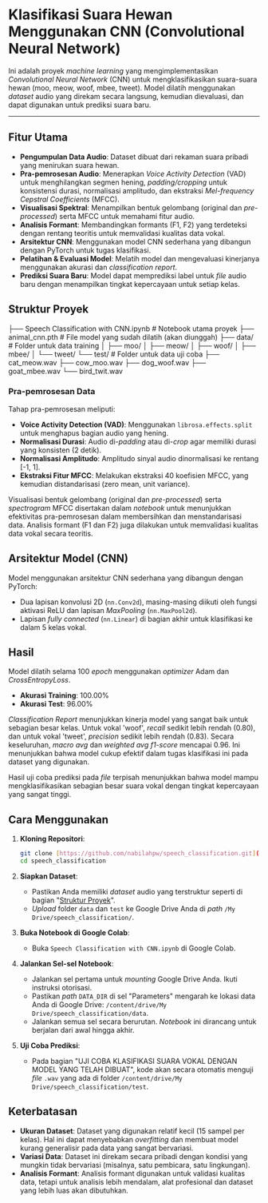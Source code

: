 # Klasifikasi Suara Hewan Menggunakan CNN (Convolutional Neural Network)

Ini adalah proyek *machine learning* yang mengimplementasikan *Convolutional Neural Network* (CNN) untuk mengklasifikasikan suara-suara hewan (moo, meow, woof, mbee, tweet). Model dilatih menggunakan *dataset* audio yang direkam secara langsung, kemudian dievaluasi, dan dapat digunakan untuk prediksi suara baru.

---

## Fitur Utama

* **Pengumpulan Data Audio**: Dataset dibuat dari rekaman suara pribadi yang menirukan suara hewan.
* **Pra-pemrosesan Audio**: Menerapkan *Voice Activity Detection* (VAD) untuk menghilangkan segmen hening, *padding/cropping* untuk konsistensi durasi, normalisasi amplitudo, dan ekstraksi *Mel-frequency Cepstral Coefficients* (MFCC).
* **Visualisasi Spektral**: Menampilkan bentuk gelombang (original dan *pre-processed*) serta MFCC untuk memahami fitur audio.
* **Analisis Formant**: Membandingkan formants (F1, F2) yang terdeteksi dengan rentang teoritis untuk memvalidasi kualitas data vokal.
* **Arsitektur CNN**: Menggunakan model CNN sederhana yang dibangun dengan PyTorch untuk tugas klasifikasi.
* **Pelatihan & Evaluasi Model**: Melatih model dan mengevaluasi kinerjanya menggunakan akurasi dan *classification report*.
* **Prediksi Suara Baru**: Model dapat memprediksi label untuk *file* audio baru dengan menampilkan tingkat kepercayaan untuk setiap kelas.

## Struktur Proyek
├── Speech Classification with CNN.ipynb  # Notebook utama proyek
├── animal_cnn.pth                        # File model yang sudah dilatih (akan diunggah)
├── data/                                 # Folder untuk data training
│   ├── moo/
│   ├── meow/
│   ├── woof/
│   ├── mbee/
│   └── tweet/
└── test/                                 # Folder untuk data uji coba
    ├── cat_meow.wav
    ├── cow_moo.wav
    ├── dog_woof.wav
    ├── goat_mbee.wav
    └── bird_twit.wav


### Pra-pemrosesan Data

Tahap pra-pemrosesan meliputi:
-   **Voice Activity Detection (VAD)**: Menggunakan `librosa.effects.split` untuk menghapus bagian audio yang hening.
-   **Normalisasi Durasi**: Audio di-*padding* atau di-*crop* agar memiliki durasi yang konsisten (2 detik).
-   **Normalisasi Amplitudo**: Amplitudo sinyal audio dinormalisasi ke rentang [-1, 1].
-   **Ekstraksi Fitur MFCC**: Melakukan ekstraksi 40 koefisien MFCC, yang kemudian distandarisasi (zero mean, unit variance).

Visualisasi bentuk gelombang (original dan *pre-processed*) serta *spectrogram* MFCC disertakan dalam *notebook* untuk menunjukkan efektivitas pra-pemrosesan dalam membersihkan dan menstandarisasi data. Analisis formant (F1 dan F2) juga dilakukan untuk memvalidasi kualitas data vokal secara teoritis.

## Arsitektur Model (CNN)

Model menggunakan arsitektur CNN sederhana yang dibangun dengan PyTorch:
-   Dua lapisan konvolusi 2D (`nn.Conv2d`), masing-masing diikuti oleh fungsi aktivasi ReLU dan lapisan *MaxPooling* (`nn.MaxPool2d`).
-   Lapisan *fully connected* (`nn.Linear`) di bagian akhir untuk klasifikasi ke dalam 5 kelas vokal.

## Hasil

Model dilatih selama 100 *epoch* menggunakan *optimizer* Adam dan *CrossEntropyLoss*.

-   **Akurasi Training**: 100.00%
-   **Akurasi Test**: 96.00%

*Classification Report* menunjukkan kinerja model yang sangat baik untuk sebagian besar kelas. Untuk vokal 'woof', *recall* sedikit lebih rendah (0.80), dan untuk vokal 'tweet', *precision* sedikit lebih rendah (0.83). Secara keseluruhan, *macro avg* dan *weighted avg f1-score* mencapai 0.96. Ini menunjukkan bahwa model cukup efektif dalam tugas klasifikasi ini pada dataset yang digunakan.

Hasil uji coba prediksi pada *file* terpisah menunjukkan bahwa model mampu mengklasifikasikan sebagian besar suara vokal dengan tingkat kepercayaan yang sangat tinggi.

## Cara Menggunakan

1.  **Kloning Repositori**:
    ```bash
    git clone [https://github.com/nabilahpw/speech_classification.git](https://github.com/nabilahpw/speech_classification.git)
    cd speech_classification
    ```

2.  **Siapkan Dataset**:
    * Pastikan Anda memiliki *dataset* audio yang terstruktur seperti di bagian "[Struktur Proyek](#struktur-proyek)".
    * *Upload* folder `data` dan `test` ke Google Drive Anda di *path* `/My Drive/speech_classification/`.

3.  **Buka Notebook di Google Colab**:
    * Buka `Speech Classification with CNN.ipynb` di Google Colab.

4.  **Jalankan Sel-sel Notebook**:
    * Jalankan sel pertama untuk *mounting* Google Drive Anda. Ikuti instruksi otorisasi.
    * Pastikan *path* `DATA_DIR` di sel "Parameters" mengarah ke lokasi data Anda di Google Drive: `/content/drive/My Drive/speech_classification/data`.
    * Jalankan semua sel secara berurutan. *Notebook* ini dirancang untuk berjalan dari awal hingga akhir.

5.  **Uji Coba Prediksi**:
    * Pada bagian "UJI COBA KLASIFIKASI SUARA VOKAL DENGAN MODEL YANG TELAH DIBUAT", kode akan secara otomatis menguji *file* `.wav` yang ada di folder `/content/drive/My Drive/speech_classification/test`.

## Keterbatasan

* **Ukuran Dataset**: Dataset yang digunakan relatif kecil (15 sampel per kelas). Hal ini dapat menyebabkan *overfitting* dan membuat model kurang generalisir pada data yang sangat bervariasi.
* **Variasi Data**: Dataset ini direkam secara pribadi dengan kondisi yang mungkin tidak bervariasi (misalnya, satu pembicara, satu lingkungan).
* **Analisis Formant**: Analisis formant digunakan untuk validasi kualitas data, tetapi untuk analisis lebih mendalam, alat profesional dan dataset yang lebih luas akan dibutuhkan.
